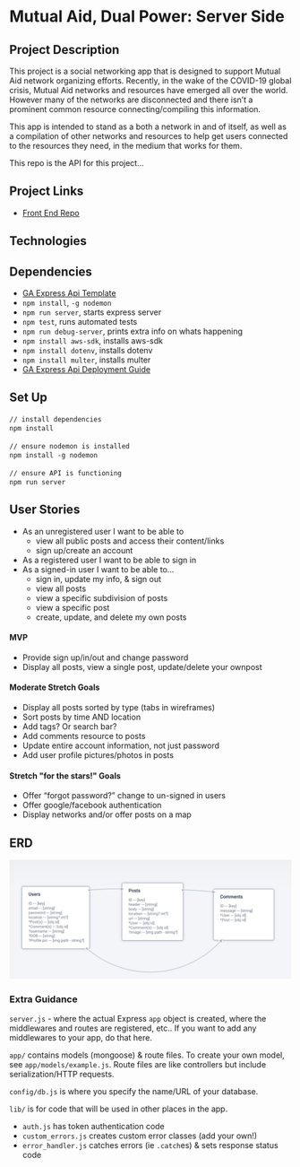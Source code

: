 
# Mutual Aid, Dual Power: Server Side
## Project Description
This project is a social networking app that is designed to support Mutual Aid network organizing efforts.  Recently, in the wake of the COVID-19 global crisis, Mutual Aid networks and resources have emerged all over the world.  However many of the networks are disconnected and there isn’t a prominent common resource connecting/compiling this information.

This app is intended to stand as a both a network in and of itself, as well as a compilation of other networks and resources to help get users connected to the resources they need, in the medium that works for them.

This repo is the API for this project... <!-- add more descriptive info -->

## Project Links <!-- add as finised -->
* [Front End Repo](https://github.com/srsexton94/mutualaid-client)

## Technologies

## Dependencies
* [GA Express Api Template]()
* `npm install`, `-g nodemon`
* `npm run server`, starts express server
* `npm test`, runs automated tests
* `npm run debug-server`, prints extra info on whats happening
* `npm install aws-sdk`, installs aws-sdk
* `npm install dotenv`, installs dotenv
* `npm install multer`, installs multer
* [GA Express Api Deployment Guide](https://git.generalassemb.ly/ga-wdi-boston/express-api-deployment-guide)

## Set Up
```
// install dependencies
npm install

// ensure nodemon is installed
npm install -g nodemon

// ensure API is functioning
npm run server
```

## User Stories
- As an unregistered user I want to be able to
  - view all public posts and access their content/links
  - sign up/create an account
- As a registered user I want to be able to sign in
- As a signed-in user I want to be able to...
  - sign in, update my info, & sign out
  - view all posts
  - view a specific subdivision of posts
  - view a specific post
  - create, update, and delete my own posts

#### MVP
* Provide sign up/in/out and change password
* Display all posts, view a single post, update/delete your ownpost

#### Moderate Stretch Goals
* Display all posts sorted by type (tabs in wireframes)
* Sort posts by time AND location
* Add tags? Or search bar?
* Add comments resource to posts
* Update entire account information, not just password
* Add user profile pictures/photos in posts

#### Stretch "for the stars!" Goals
* Offer “forgot password?” change to un-signed in users
* Offer google/facebook authentication
* Display networks and/or offer posts on a map

## ERD
![](./images/erd.png)

### Extra Guidance
`server.js` - where the actual Express `app` object is created, where
the middlewares and routes are registered, etc..
If you want to add any middlewares to your app, do that here.

`app/` contains models (mongoose) & route files. To create your own model, see
`app/models/example.js`. Route files are like controllers but include serialization/HTTP requests.

`config/db.js` is where you specify the name/URL of your database.

`lib/` is for code that will be used in other places in the app.
- `auth.js` has token authentication code
- `custom_errors.js` creates custom error classes (add your own!)
- `error_handler.js` catches errors (ie `.catch`es) & sets response status code
